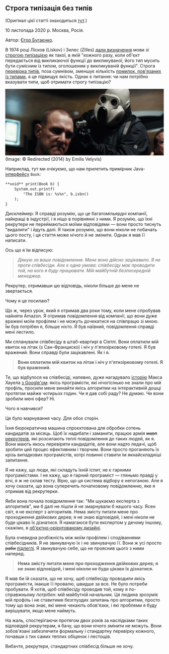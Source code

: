 ## Строга типізація без типів

(Оригінал цієї статті знаходиться [тут](https://www.yegor256.com/2020/11/10/typing-without-types.html).)

10 листопада 2020 р. Москва, Росія.

Автор: [Єгор Бугаєнко](https://www.yegor256.com).

В 1974 році Лісков (Liskov) і Зилес (Zilles) [дали визначення](https://dl.acm.org/doi/abs/10.1145/942572.807045) мови зі [строгою типізацією](https://en.wikipedia.org/wiki/Strong_and_weak_typing) як такої, в якій "кожного разу, коли об'єкт передається від викликаючої функції до викликуваної, його тип мусить бути сумісним із типом, оголошеним у викликуваній функції". Строга [перевірка типів](https://en.wikipedia.org/wiki/Type_system), поза сумнівом, зменшує кількість [помилок, пов'язаних із типами](https://en.wikipedia.org/wiki/Type_system#Type_errors), а це підвищує якість. Однак є питання: чи нам потрібно вказувати типи, щоб отримати строгу типізацію?

![Redirected](/redirected.jpg)
(Image: :copyright: Redirected (2014) by Emilis Velyvis)

Наприклад, тут ми очікуємо, що нам прилетить примірник Java-[інтерфейсу](https://docs.oracle.com/javase/tutorial/java/concepts/interface.html) `Book`:
```
**void** print(Book b) {
    System.out.printf(
        "The ISBN is: %s%n", b.isbn()
    );
}
```
Дисклеймер: Я справді розумію, що це багатомільярдні компанії, найкращі в індустрії, і я ніщо в порівнянні з ними. Я розумію, що їхні рекрутери не переймаються моїми відповідями — вони просто тиснуть "видалити" і йдуть далі. Я також розумію, що вони ніколи не побачать цього посту, і ця стаття може нічого й не змінити. Однак я мав її написати.

Ось що я їм відписую:

> _Дякую за ваше повідомлення. Мене воно дійсно зацікавило. Я не проти співбесіди. Але є одна умова: співбесіду має проводити той, на кого я буду працювати. Мій майбутній безпосередній менеджер._

Рекрутер, отримавши цю відповідь, ніколи більше до мене не звертається.

Чому я це посилаю?

Що ж, через урок, який я отримав два роки тому, коли мене спробував найняти Amazon. Я отримав повідомлення від компанії, що вони дуже вражені моїм профілем і не можуть дочекатися на співпрацю зі мною. Їм був потрібен я, більше ніхто. Я був наївний, повідомлення справді мені лестило.

Ми спланували співбесіду в штаб-квартирі в Сіетлі. Вони оплатили мій квиток на літак (з Сан-Франциско) і ніч у п'ятизірковому готелі. Я був вражений. Вони справді були зацікавлені. Як і я.

> **Вони оплатили мій квиток на літак і ніч у п'ятизірковому готелі. Я був вражений.**

Те, що відбулося на співбесіді, напевно, дуже нагадувало [історію](https://twitter.com/mxcl/status/608682016205344768) Макса Хауела [з Google'ом](https://news.ycombinator.com/item?id=9695102): якісь програмісти, які нічогісінько не знали про мій профіль, просили мене винайти якісь алгоритми на інтерактивній дошці протягом майже чотирьох годин. Чи я дав собі раду? Не думаю. Чи вони зробили мені офер? Ні.

Чого я навчився?

Це було марнування часу. Для обох сторін.

Їхня бюрократична машина спроєктована для обробки сотень кандидатів за місяць. Щоб їх надибати і заманити, працює армія ~~мавп~~ [рекрутерів](https://www.yegor256.com/2015/09/29/mayonnaise.html), які розсилають теплі повідомлення до таких людей, як я. Вони мають якось перевіряти кандидатів, але вони надто ледачі, щоб зробити цей процес ефективним і творчим. Вони просто проганяють їх крізь випадкових програмістів, котрі повинні ставити їм якнайскладніші запитання.

Я не кажу, що люди, які складуть їхній іспит, не є гарними програмістами. І не кажу, що я гарний програміст — гляньмо правді у вічі, я ж не склав тесту. Вірю, що ця система відбору є непоганою. Але я хочу сказати, що вона суперечить початковому повідомленню, яке я отримав від рекрутерки.

Якби вона почала повідомлення так: "Ми шукаємо експерта з алгоритмів", ми б далі не пішли й не змарнували б нашого часу. Ясен світ, я не експерт з алгоритмів. Нема змісту питати мене про проходження двійкових дерев; я не знаю відповідей, і мені ніколи не буде цікаво їх дізнатися. Я намагаюся бути експертом у дечому іншому, скажімо, в [об'єктно-орієнтованому дизайні](https://www.yegor256.com/2016/11/29/eolang.html).

Була очевидна розбіжність між моїм профілем і сподіваннями співбесідників. Я не звинувачую їх і не звинувачую її. Вони ж усі просто ~~раби~~ [підлеглі](https://www.yegor256.com/2015/10/06/how-to-be-good-office-slave.html). Я звинувачую себе, що не прояснив цього з ними наперед.

> **Нема змісту питати мене про проходження двійкових дерев; я не знаю відповідей, і мені ніколи не буде цікаво їх дізнатися.**

Я мав би їй сказати, що не хочу, щоб співбесіду проводили _якісь_ програмісти, інакше її провалю, швидше за все. Не було потреби пробувати. Я хотів, щоб співбесіду проводив той, кому я по-справжньому _потрібен_: мій майбутній начальник. Ця людина зрозуміє мій профіль і не ставитиме безглуздих запитань про алгоритми, просто тому що вона знає, які мене чекають обов'язки, і які проблеми я буду вирішувати, якщо мене наймуть.

На жаль, спостерігаючи протягом двох років за наслідками таких відповідей рекрутерам, я бачу, що вони нічого змінити не можуть. Вони зобов'язані забезпечити формальну і стандартну перевірку кожного, почавши з тих самих теплих обіцянок і лестощів.

Вибачте, рекрутери, стандартних співбесід більше не хочу.
